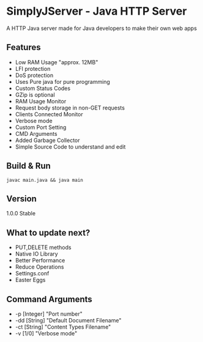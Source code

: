 # SimplyJServer - Java HTTP Server
A HTTP Java server made for Java developers to make their own web apps

## Features
- Low RAM Usage "approx. 12MB"
- LFI protection
- DoS protection
- Uses Pure java for pure programming
- Custom Status Codes
- GZip is optional
- RAM Usage Monitor
- Request body storage in non-GET requests
- Clients Connected Monitor
- Verbose mode
- Custom Port Setting
- CMD Arguments
- Added Garbage Collector
- Simple Source Code to understand and edit

## Build & Run
`javac main.java && java main`

## Version
1.0.0 Stable

## What to update next?
- PUT,DELETE methods
- Native IO Library
- Better Performance
- Reduce Operations
- Settings.conf
- Easter Eggs

## Command Arguments
- -p [Integer] "Port number"
- -dd [String] "Default Document Filename"
- -ct [String] "Content Types Filename"
- -v [1/0] "Verbose mode"